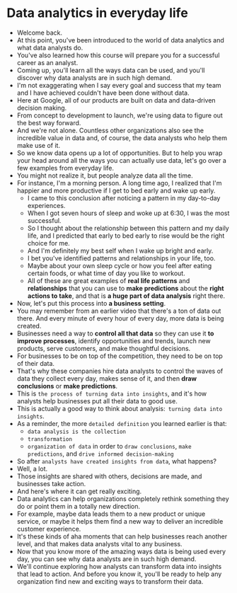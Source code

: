 # Data analytics in everyday life

- Welcome back.
- At this point, you've been introduced to the world of data analytics and what data analysts do.
- You've also learned how this course will prepare you for a successful career as an analyst.
- Coming up, you'll learn all the ways data can be used, and you'll discover why data analysts are in such high demand.
- I'm not exaggerating when I say every goal and success that my team and I have achieved couldn't have been done without data.
- Here at Google, all of our products are built on data and data-driven decision making.
- From concept to development to launch, we're using data to figure out the best way forward.
- And we're not alone. Countless other organizations also see the incredible value in data and, of course, the data analysts who help them make use of it.
- So we know data opens up a lot of opportunities. But to help you wrap your head around all the ways you can actually use data, let's go over a few examples from everyday life.
- You might not realize it, but people analyze data all the time.
- For instance, I'm a morning person. A long time ago, I realized that I'm happier and more productive if I get to bed early and wake up early.
  - I came to this conclusion after noticing a pattern in my day-to-day experiences.
  - When I got seven hours of sleep and woke up at 6:30, I was the most successful.
  - So I thought about the relationship between this pattern and my daily life, and I predicted that early to bed early to rise would be the right choice for me.
  - And I'm definitely my best self when I wake up bright and early.
  - I bet you've identified patterns and relationships in your life, too.
  - Maybe about your own sleep cycle or how you feel after eating certain foods, or what time of day you like to workout.
  - All of these are great examples of **real life patterns** and **relationships** that you can use to **make predictions** about the **right actions to take**, and that is **a huge part of data analysis** right there.
- Now, let's put this process into **a business setting**.
- You may remember from an earlier video that there's a ton of data out there. And every minute of every hour of every day, more data is being created.
- Businesses need a way to **control all that data** so they can use it **to improve processes**, identify opportunities and trends, launch new products, serve customers, and make thoughtful decisions.
- For businesses to be on top of the competition, they need to be on top of their data.
- That's why these companies hire data analysts to control the waves of data they collect every day, makes sense of it, and then **draw conclusions** or **make predictions**.
- This is `the process of turning data into insights`, and it's how analysts help businesses put all their data to good use.
- This is actually a good way to think about analysis:` turning data into insights`.
- As a reminder, the more `detailed definition` you learned earlier is that:
  - `data analysis is the collection`
  - `transformation`
  - `organization of data` in order to `draw conclusions`, `make predictions`, and `drive informed decision-making`
- So after `analysts have created insights from data`, what happens?
- Well, a lot.
- Those insights are shared with others, decisions are made, and businesses take action.
- And here's where it can get really exciting.
- Data analytics can help organizations completely rethink something they do or point them in a totally new direction.
- For example, maybe data leads them to a new product or unique service, or maybe it helps them find a new way to deliver an incredible customer experience.
- It's these kinds of aha moments that can help businesses reach another level, and that makes data analysts vital to any business.
- Now that you know more of the amazing ways data is being used every day, you can see why data analysts are in such high demand.
- We'll continue exploring how analysts can transform data into insights that lead to action. And before you know it, you'll be ready to help any organization find new and exciting ways to transform their data.
